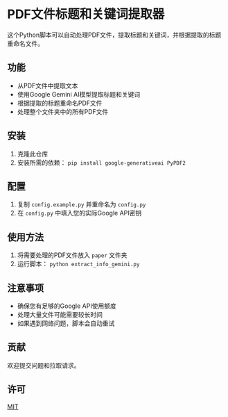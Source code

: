 # PDF文件标题和关键词提取器

这个Python脚本可以自动处理PDF文件，提取标题和关键词，并根据提取的标题重命名文件。

## 功能

- 从PDF文件中提取文本
- 使用Google Gemini AI模型提取标题和关键词
- 根据提取的标题重命名PDF文件
- 处理整个文件夹中的所有PDF文件

## 安装

1. 克隆此仓库
2. 安装所需的依赖：
   ```pip install google-generativeai PyPDF2```

## 配置

1. 复制 `config.example.py` 并重命名为 `config.py`
2. 在 `config.py` 中填入您的实际Google API密钥

## 使用方法

1. 将需要处理的PDF文件放入 `paper` 文件夹
2. 运行脚本：
   ```python extract_info_gemini.py```

## 注意事项

- 确保您有足够的Google API使用额度
- 处理大量文件可能需要较长时间
- 如果遇到网络问题，脚本会自动重试

## 贡献

欢迎提交问题和拉取请求。

## 许可

[MIT](https://choosealicense.com/licenses/mit/)